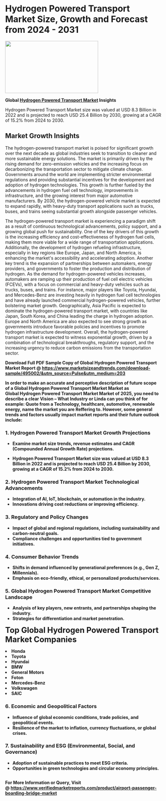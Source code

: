 <H1>Hydrogen Powered Transport Market Size, Growth and Forecast from 2024 - 2031</H1><img class="aligncenter size-medium wp-image-584254" src="https://thirdeyenews.in/wp-content/uploads/2024/09/Global-Market-Research-300x168.jpeg" alt="" width="300" height="168" /><p><strong>Global&nbsp;<a href="https://www.marketsizeandtrends.com/download-sample/495002/&amp;utm_source=Pulse&amp;utm_medium=203">Hydrogen Powered Transport Market</a> Insights</strong></p><p>Hydrogen Powered Transport Market size was valued at USD 8.3 Billion in 2022 and is projected to reach USD 25.4 Billion by 2030, growing at a CAGR of 15.2% from 2024 to 2030.</p><p><h2>Market Growth Insights</h2> <p>The hydrogen-powered transport market is poised for significant growth over the next decade as global industries seek to transition to cleaner and more sustainable energy solutions. The market is primarily driven by the rising demand for zero-emission vehicles and the increasing focus on decarbonizing the transportation sector to mitigate climate change. Governments around the world are implementing stricter environmental regulations and providing substantial incentives for the development and adoption of hydrogen technologies. This growth is further fueled by the advancements in hydrogen fuel cell technology, improvements in infrastructure, and the growing interest from major automotive manufacturers. By 2030, the hydrogen-powered vehicle market is expected to expand rapidly, with heavy-duty transport applications such as trucks, buses, and trains seeing substantial growth alongside passenger vehicles.</p> <p><strong></strong></p> <p>The hydrogen-powered transport market is experiencing a paradigm shift as a result of continuous technological advancements, policy support, and a growing global push for sustainability. One of the key drivers of this growth is the increasing efficiency and cost-effectiveness of hydrogen fuel cells, making them more viable for a wide range of transportation applications. Additionally, the development of hydrogen refueling infrastructure, especially in key regions like Europe, Japan, and North America, is enhancing the market's accessibility and accelerating adoption. Another key trend is the expansion of partnerships between automakers, energy providers, and governments to foster the production and distribution of hydrogen. As the demand for hydrogen-powered vehicles increases, automakers are ramping up their production of fuel cell electric vehicles (FCEVs), with a focus on commercial and heavy-duty vehicles such as trucks, buses, and trains. For instance, major players like Toyota, Hyundai, and Mercedes-Benz are investing heavily in hydrogen fuel cell technologies and have already launched commercial hydrogen-powered vehicles, further bolstering market growth. Geographically, Asia Pacific is expected to dominate the hydrogen-powered transport market, with countries like Japan, South Korea, and China leading the charge in hydrogen adoption. Europe and North America are also expected to see strong growth as governments introduce favorable policies and incentives to promote hydrogen infrastructure development. Overall, the hydrogen-powered transport market is expected to witness exponential growth, driven by a combination of technological breakthroughs, regulatory support, and the increasing urgency to reduce carbon emissions from the transportation sector.</p> <p><strong></p><p><span class=""><strong>Download Full PDF Sample Copy of Global Hydrogen Powered Transport Market Report</strong> @ <a href="https://www.marketsizeandtrends.com/download-sample/495002/&amp;utm_source=Pulse&amp;utm_medium=203" target="_blank">https://www.marketsizeandtrends.com/download-sample/495002/&amp;utm_source=Pulse&amp;utm_medium=203</a></span></p><p>In order to make an accurate and perceptive description of future scope of a Global&nbsp;Hydrogen Powered Transport Market Market as Global&nbsp;Hydrogen Powered Transport Market Market of 2025, you need to describe a clear Vision &ndash; What Industry or Linda can you think of for example: Quote from a Technology, healthcare, automotive, renewable energy, name the market you are Reffering to. However, some general trends and factors usually impact market reports and their future outlook include:</p><h3>1.&nbsp;<strong>Hydrogen Powered Transport Market Growth Projections</strong></h3><ul><li>Examine market size trends, revenue estimates and CAGR (Compounded Annual Growth Rate) projections.</li><li><p>Hydrogen Powered Transport Market size was valued at USD 8.3 Billion in 2022 and is projected to reach USD 25.4 Billion by 2030, growing at a CAGR of 15.2% from 2024 to 2030.</p></li></ul><h3>2.&nbsp;<strong>Hydrogen Powered Transport Market Technological Advancements</strong></h3><ul><li>Integration of AI, IoT, blockchain, or automation in the industry.</li><li>Innovations driving cost reductions or improving efficiency.</li></ul><h3>3.&nbsp;<strong>Regulatory and Policy Changes</strong></h3><ul><li>Impact of global and regional regulations, including sustainability and carbon-neutral goals.</li><li>Compliance challenges and opportunities tied to government initiatives.</li></ul><h3>4.&nbsp;<strong>Consumer Behavior Trends</strong></h3><ul><li>Shifts in demand influenced by generational preferences (e.g., Gen Z, Millennials).</li><li>Emphasis on eco-friendly, ethical, or personalized products/services.</li></ul><h3>5.&nbsp;<strong>Global Hydrogen Powered Transport Market Competitive Landscape</strong></h3><ul><li>Analysis of key players, new entrants, and partnerships shaping the industry.</li><li>Strategies for differentiation and market penetration.</li></ul><p data-pm-slice="1 1 []"><span style="color: inherit; font-family: inherit; font-size: 25px;">Top Global Hydrogen Powered Transport Market Companies</span></p><div class="" data-test-id=""><p><li>Honda</li><li> Toyota</li><li> Hyundai</li><li> BMW</li><li> General Motors</li><li> Foton</li><li> Mercedes-Benz</li><li> Volkswagen</li><li> SAIC</li></p></div><h3>6.&nbsp;<strong>Economic and Geopolitical Factors</strong></h3><ul><li>Influence of global economic conditions, trade policies, and geopolitical events.</li><li>Resilience of the market to inflation, currency fluctuations, or global crises.</li></ul><h3>7.&nbsp;<strong>Sustainability and ESG (Environmental, Social, and Governance)</strong></h3><ul><li>Adoption of sustainable practices to meet ESG criteria.</li><li>Opportunities in green technologies and circular economy principles.</li></ul><h2><strong style="font-size: 14px;">For More Information or Query, Visit @&nbsp;</strong><a style="background-color: #ffffff; font-size: 14px;" href="https://www.marketsizeandtrends.com/report/hydrogen-powered-transport-market/" target="_blank">https://www.verifiedmarketreports.com/product/airport-passenger-boarding-bridge-market</a></h2>

